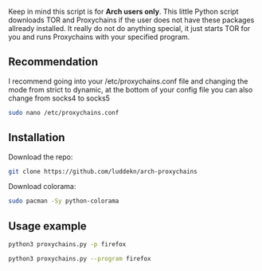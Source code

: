 Keep in mind this script is for **Arch users only**. This little Python script downloads TOR and Proxychains if the user does not have these packages allready installed. It really do not do anything special, it just starts TOR for you and runs Proxychains with your specified program.

## Recommendation
I recommend going into your /etc/proxychains.conf file and changing the mode from strict to dynamic, at the bottom of your config file you can also change from socks4 to socks5
```bash
sudo nano /etc/proxychains.conf
```
## Installation
Download the repo:
```bash
git clone https://github.com/luddekn/arch-proxychains
```
Download colorama:
```bash
sudo pacman -Sy python-colorama
```
## Usage example
```bash
python3 proxychains.py -p firefox
```
```bash
python3 proxychains.py --program firefox
```

